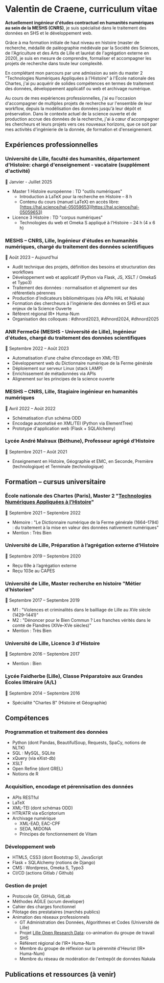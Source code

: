 # Valentin de Craene, curriculum vitae

**Actuellement ingénieur d'études contractuel en humanités numériques au sein de la MESHS (CNRS)**, je suis spécialisé dans le traitement des données en SHS et le développement web.

Grâce à ma formation initiale de haut niveau en histoire (master de recherche, médaillé de paléographie médiévale par la Société des Sciences, de l'Agriculture et des Arts de Lille et lauréat de l'agrégation externe en 2020), je suis en mesure de comprendre, formaliser et accompagner les projets de recherche dans toute leur complexité.

En complétant mon parcours par une admission au sein du master 2 "Technologies Numériques Appliquées à l'Histoire" à l'École nationale des Chartes, j'ai pu acquérir de solides compétences en termes de traitement des données, développement applicatif ou web et archivage numérique.

Au cours de mes expériences professionnelles, j'ai eu l'occasion d'accompagner de multiples projets de recherche sur l'ensemble de leur workflow, depuis la modélisation des données jusqu'à leur dépôt et préservation. Dans le contexte actuel de la science ouverte et de production accrue des données de la recherche, j'ai à cœur d'accompagner les chercheurs et leurs projets vers ces nouveaux horizons, que ce soit par mes activités d'ingénierie de la donnée, de formation et d'enseignement.

## Expériences professionnelles

### Université de Lille, faculté des humanités, département d'Histoire: chargé d'enseignement - vacataire (supplément d'activité)
📅 Janvier - Juillet 2025
* Master 1 Histoire européenne : TD "outils numériques"
    * Introduction à LaTeX pour la recherche en Histoire – 8 h
    * Contenu du cours (manuel LaTeX) en accès libre: [https://hal.science/hal-05059653](https://hal.science/hal-05059653)
* Licence 3 Histoire : TD "corpus numériques"
    * Technologies du web et Omeka S appliqué à l'Histoire – 24 h (4 x 6 h)

### MESHS – CNRS, Lille, Ingénieur d'études en humanités numériques, chargé du traitement des données scientifiques
📅 Août 2023 – Aujourd’hui
* Audit technique des projets, définition des besoins et structuration des workflows
* Développement web et applicatif (Python via Flask, JS, XSLT / OmekaS et Typo3)
* Traitement des données : normalisation et alignement sur des référentiels pérennes
* Production d'indicateurs bibliométriques (via APIs HAL et Nakala)
* Formation des chercheurs à l'ingénierie des données en SHS et aux enjeux de la Science Ouverte
* Référent régional IR\* Huma-Num
* Organisation des colloques : \#dhnord2023, \#dhnord2024, \#dhnord2025

### ANR FermeGé (MESHS - Université de Lille), Ingénieur d'études, chargé du traitement des données scientifiques
📅 Septembre 2022 – Août 2023
* Automatisation d'une chaîne d’encodage en XML-TEI
* Développement web du Dictionnaire numérique de la Ferme générale
* Déploiement sur serveur Linux (stack LAMP)
* Enrichissement de métadonnées via APIs
* Alignement sur les principes de la science ouverte

### MESHS – CNRS, Lille, Stagiaire ingénieur en humanités numériques
📅 Avril 2022 – Août 2022
* Schématisation d’un schéma ODD
* Encodage automatisé en XML/TEI (Python via ElementTree)
* Prototype d'application web (Flask + SQLAlchemy)

### Lycée André Malraux (Béthune), Professeur agrégé d’Histoire
📅 Septembre 2021 – Août 2021
* Enseignement en Histoire, Géographie et EMC, en Seconde, Première (technologique) et Terminale (technologique)

## Formation – cursus universitaire

### École nationale des Chartes (Paris), Master 2 "[Technologies Numériques Appliquées à l’Histoire](https://www.chartes.psl.eu/sites/default/files/public/media/document/2024-09/maquette-m2-tnah_2024.pdf)"
📅 Septembre 2021 – Septembre 2022
* Mémoire : "Le Dictionnaire numérique de la Ferme générale (1664–1794) : du traitement à la mise en valeur des données nativement numériques"
* Mention : Très Bien

### Université de Lille, Préparation à l’agrégation externe d’Histoire
📅 Septembre 2019 – Septembre 2020
* Reçu 69e à l’agrégation externe
* Reçu 103e au CAPES

### Université de Lille, Master recherche en histoire "Métier d’historien"
📅 Septembre 2017 – Septembre 2019
* M1 : "Violences et criminalités dans le bailliage de Lille au XVe siècle (1429–1441)"
* M2 : "Dénoncer pour le Bien Commun ? Les franches vérités dans le comté de Flandres (XIVe–XVe siècles)"
* Mention : Très Bien

### Université de Lille, Licence 3 d'Histoire
📅 Septembre 2016 – Septembre 2017
* Mention : Bien

### Lycée Faidherbe (Lille), Classe Préparatoire aux Grandes Écoles littéraire (A/L)
📅 Septembre 2014 – Septembre 2016
* Spécialité "Chartes B" (Histoire et Géographie)

## Compétences

### Programmation et traitement des données
* Python (dont Pandas, BeautifulSoup, Requests, SpaCy, notions de NLTK)
* SQL : MySQL, SQLite
* xQuery (via eXist-db)
* XSLT
* Open Refine (dont GREL)
* Notions de R

### Acquisition, encodage et pérennisation des données
* APIs RESTful
* LaTeX
* XML-TEI (dont schémas ODD)
* HTR/ATR via eScriptorium
* Archivage numérique
    * XML-EAD, EAC-CPF
    * SEDA, MIDONA
    * Principes de fonctionnement de Vitam

### Développement web
* HTML5, CSS3 (dont Bootstrap 5), JavaScript
* Flask + SQLAlchemy (notions de Django)
* CMS : Wordpress, Omeka S, Typo3
* CI/CD (actions Gitlab / Github)

### Gestion de projet
* Protocole Git, GitHub, GitLab
* Méthodes AGILE (scrum developer)
* Cahier des charges fonctionnel
* Pilotage des prestataires (marchés publics)
* Animation des réseaux professionnels
    * GT Administration des Données, Algorithmes et Codes (Université de Lille)
    * Projet [Lille Open Research Data](https://recherche.data.gouv.fr/fr/page/lord-lille-open-research-data-2): co-animation du groupe de travail SHS
    * Référent régional de l’IR\* Huma-Num
    * Membre du groupe de réflexion sur la pérennité d'Heurist (IR\* Huma-Num)
    * Membre du réseau de modération de l'entrepôt de données Nakala

## Publications et ressources (à venir)
